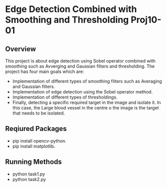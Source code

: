 # Edge Detection Combined with Smoothing and Thresholding Proj10-01
## Overview 
This project is about edge detection using Sobel operator combined with smoothing such as Avverging and Gaussian filters and thresholding. The project has four main goals which are:
 - Implementation of different types of smoothing filters such as Averaging and Gaussian filters.
 - Implementation of edge detection using the Sobel operator method.
 - Implementation of different types of thresholdings.
 - Finally, detecting a specific required target in the image and isolate it. In this case, the Large blood vessel in the centre o the image is the target that needs to be isolated.
 
 ## Reqiured Packages
 - pip install opencv-python.
 - pip install matplotlib.
 
 ## Running Methods
 - python task1.py
 - python task2.py
